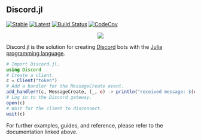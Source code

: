## Discord.jl

[![Stable](https://img.shields.io/badge/docs-stable-blue.svg)](https://purgepj.github.io/Discord.jl/stable)
[![Latest](https://img.shields.io/badge/docs-latest-blue.svg)](https://purgepj.github.io/Discord.jl/latest)
[![Build Status](https://travis-ci.com/PurgePJ/Discord.jl.svg?branch=master)](https://travis-ci.com/PurgePJ/Discord.jl)
[![CodeCov](https://codecov.io/gh/PurgePJ/Discord.jl/branch/master/graph/badge.svg)](https://codecov.io/gh/PurgePJ/Discord.jl)

<div align="center">
        <p> <img src="https://i.imgur.com/sOOlUnu.png"/> </p>
</div>

Discord.jl is the solution for creating [Discord](https://discordapp.com) bots with the [Julia programming language](https://julialang.org).

```julia
# Import Discord.jl.
using Discord
# Create a client.
c = Client("token")
# Add a handler for the MessageCreate event.
add_handler!(c, MessageCreate, (_, e) -> println("received message: $(e.message.content)"))
# Log in to the Discord gateway.
open(c)
# Wait for the client to disconnect.
wait(c)
```

For further examples, guides, and reference, please refer to the documentation linked above.

